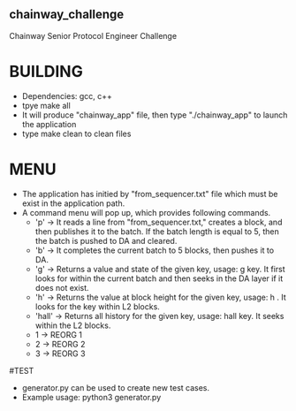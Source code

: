 ## chainway_challenge
Chainway Senior Protocol Engineer Challenge

# BUILDING

-  Dependencies: gcc, c++
-  tpye make all
-  It will produce "chainway_app" file, then type "./chainway_app" to launch the application
-  type make clean to clean files


# MENU
-  The application has initied by "from_sequencer.txt" file which must be exist in the application path.
-  A command menu will pop up, which provides following commands.
    -  'p' -> It reads a line from "from_sequencer.txt," creates a block, and then publishes it to the batch. If the batch length is equal to 5, then the batch is pushed to DA and cleared.
    -  'b' -> It completes the current batch to 5 blocks, then pushes it to DA.
    -  'g' -> Returns a value and state of the given key, usage: g key. It first looks for within the current batch and then seeks in the DA layer if it does not exist.
    -  'h' -> Returns the value at block height for the given key, usage: h <key> <block>. It looks for the key within L2 blocks.
    -  'hall' -> Returns all history for the given key, usage: hall key. It seeks within the L2 blocks.
    -  1 -> REORG 1
    -  2 -> REORG 2
    -  3 -> REORG 3

#TEST

-  generator.py can be used to create new test cases.
-  Example usage: python3 generator.py

